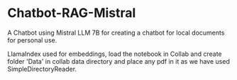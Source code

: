 # Chatbot-RAG-Mistral
A Chatbot using Mistral LLM 7B for creating a chatbot for local documents for personal use.

LlamaIndex used for embeddings, load the notebook in Collab and create folder 'Data' in collab data directory and place any pdf in it as we have used SimpleDirectoryReader. 
